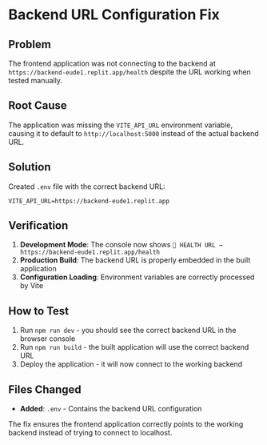 # Backend URL Configuration Fix

## Problem
The frontend application was not connecting to the backend at `https://backend-eude1.replit.app/health` despite the URL working when tested manually.

## Root Cause
The application was missing the `VITE_API_URL` environment variable, causing it to default to `http://localhost:5000` instead of the actual backend URL.

## Solution
Created `.env` file with the correct backend URL:
```env
VITE_API_URL=https://backend-eude1.replit.app
```

## Verification
1. **Development Mode**: The console now shows `📡 HEALTH URL → https://backend-eude1.replit.app/health`
2. **Production Build**: The backend URL is properly embedded in the built application
3. **Configuration Loading**: Environment variables are correctly processed by Vite

## How to Test
1. Run `npm run dev` - you should see the correct backend URL in the browser console
2. Run `npm run build` - the built application will use the correct backend URL
3. Deploy the application - it will now connect to the working backend

## Files Changed
- **Added**: `.env` - Contains the backend URL configuration

The fix ensures the frontend application correctly points to the working backend instead of trying to connect to localhost.
